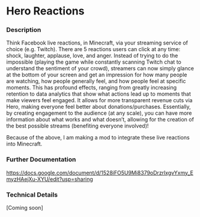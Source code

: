 # Hero Reactions

### Description

Think Facebook live reactions, in Minecraft, via your streaming service of choice (e.g. Twitch). There are 5 reactions users can click at any time: shock, laughter, applause, love, and anger. Instead of trying to do the impossible (playing the game while constantly scanning Twitch chat to understand the sentiment of your crowd), streamers can now simply glance at the bottom of your screen and get an impression for how many people are watching, how people generally feel, and how people feel at specific moments. This has profound effects, ranging from greatly increasing retention to data analytics that show what actions lead up to moments that make viewers feel engaged. It allows for more transparent revenue cuts via Hero, making everyone feel better about donations/purchases. Essentially, by creating engagement to the audience (at any scale), you can have more information about what works and what doesn’t, allowing for the creation of the best possible streams (benefiting everyone involved)!

Because of the above, I am making a mod to integrate these live reactions into Minecraft.

### Further Documentation

https://docs.google.com/document/d/1528iFO5U9Mi8379oDrzrlxgvYxmy_EmyzHAejXu-XYU/edit?usp=sharing

### Technical Details

[Coming soon]

